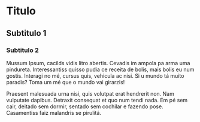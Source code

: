# Titulo
## Subtitulo 1
### Subtitulo 2

Mussum Ipsum, cacilds vidis litro abertis. Cevadis im ampola pa arma uma pindureta. Interessantiss quisso pudia ce receita de bolis, mais bolis eu num gostis. Interagi no mé, cursus quis, vehicula ac nisi. Si u mundo tá muito paradis? Toma um mé que o mundo vai girarzis!  

Praesent malesuada urna nisi, quis volutpat erat hendrerit non. Nam vulputate dapibus. Detraxit consequat et quo num tendi nada. Em pé sem cair, deitado sem dormir, sentado sem cochilar e fazendo pose. Casamentiss faiz malandris se pirulitá.